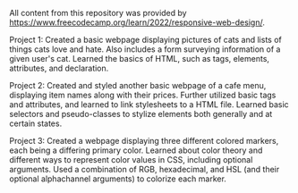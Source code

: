 All content from this repository was provided by https://www.freecodecamp.org/learn/2022/responsive-web-design/.

Project 1:
  Created a basic webpage displaying pictures of cats and lists of things cats love and hate. Also includes a form surveying information of a given user's cat.
  Learned the basics of HTML, such as tags, elements, attributes, and declaration.

Project 2:
  Created and styled another basic webpage of a cafe menu, displaying item names along with their prices.
  Further utilized basic tags and attributes, and learned to link stylesheets to a HTML file. Learned basic selectors and pseudo-classes to stylize elements both generally and at certain states.

Project 3:
  Created a webpage displaying three different colored markers, each being a differing primary color.
  Learned about color theory and different ways to represent color values in CSS, including optional arguments. Used a combination of RGB, hexadecimal, and HSL (and their optional alphachannel arguments) to colorize each marker. 
